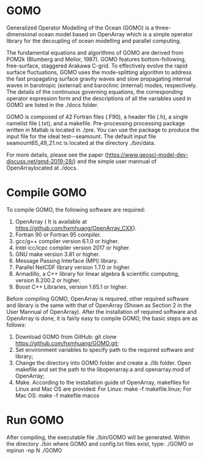# GOMO
Generalized Operator Modelling of the Ocean (GOMO) is a three-dimensional ocean model based on OpenArray which is a simple operator library for the decoupling of ocean modelling and parallel computing.

The fundamental equations and algorithms of GOMO are derived from POM2k (Blumberg and Mellor, 1987). GOMO features bottom-following, free-surface, staggered Arakawa C-grid. To effectively evolve the rapid surface fluctuations, GOMO uses the mode-splitting algorithm to address the fast propagating surface gravity waves and slow propagating internal waves in barotropic (external) and baroclinic (internal) modes, respectively. The details of the continuous governing equations, the corresponding operator expression form and the descriptions of all the variables used in GOMO are listed in the ./docs folder.

GOMO is composed of 42 Fortran files (.F90), a header file (.h), a single namelist file (.txt), and a makefile. Pre-processing processing package written in Matlab is located in ./pre. You can use the package to produce the input file for the ideal test--seamount. The default input file seamount65_49_21.nc is located at the directory ./bin/data. 

For more details, please see the paper (https://www.geosci-model-dev-discuss.net/gmd-2019-28/) and the simple user mannual of OpenArraylocated at ./docs.

# Compile GOMO
To compile GOMO, the following software are required:
  1) OpenArray ( It is available at https://github.com/hxmhuang/OpenArray_CXX).
  2) Fortran 90 or Fortran 95 compiler.
  3) gcc/g++ compiler version 6.1.0 or higher. 
  4) Intel icc/icpc compiler version 2017 or higher. 
  5) GNU make version 3.81 or higher. 
  6) Message Passing Interface (MPI) library. 
  7) Parallel NetCDF library version 1.7.0 or higher. 
  8) Armadillo, a C++ library for linear algebra & scientific computing, version 8.200.2 or higher. 
  9) Boost C++ Libraries, version 1.65.1 or higher.

Before compiling GOMO, OpenArray is required, other required software and library is the same with that of OpenArray (Shown as Section 2 in the User Mannual of OpenArray). After the installation of required software and OpenArray is done, it is fairly easy to compile GOMO, the basic steps are as follows:

  1) Download GOMO from GitHub:
        git clone https://github.com/hxmhuang/GOMO.git;
  2) Set environment variables to specify path to the required software and library;
  3) Change the directory into GOMO folder and create a ./lib folder. Open makefile and set the path to the libopenarray.a and openarray.mod of OpenArray;
  4) Make. According to the installation guide of OpenArray, makefiles for Linux and Mac OS are provided:
        For Linux: make -f makefile.linux;
        For Mac OS: make -f makefile.macos

# Run GOMO
After compiling, the executable file ./bin/GOMO will be generated. Within the directory ./bin where GOMO and config.txt files exist, type:
  ./GOMO 
or
  mpirun -np N ./GOMO 
